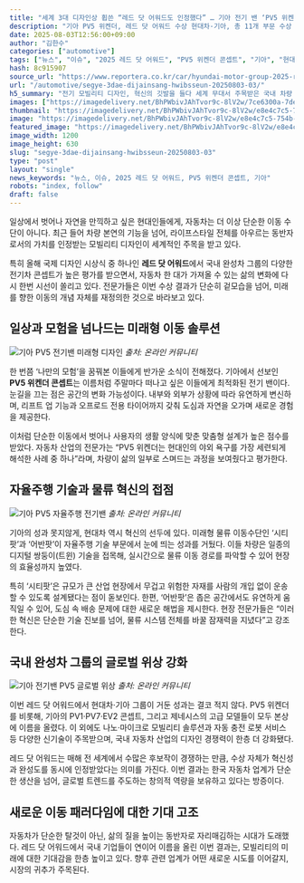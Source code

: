 ```yaml
---
title: "세계 3대 디자인상 휩쓴 “레드 닷 어워드도 인정했다” … 기아 전기 밴 ‘PV5 위켄더 콘셉트"
description: "기아 PV5 위켄더, 레드 닷 어워드 수상 현대차·기아, 총 11개 부문 수상 ..."
date: 2025-08-03T12:56:00+09:00
author: "김한수"
categories: ["automotive"]
tags: ["뉴스", "이슈", "2025 레드 닷 어워드", "PV5 위켄더 콘셉트", "기아", "현대차", "프리미엄아웃도어모빌리티", "디자인경쟁력재평가"]
hash: 8c915907
source_url: "https://www.reportera.co.kr/car/hyundai-motor-group-2025-reddot-awards-winner/"
url: "/automotive/segye-3dae-dijainsang-hwibsseun-20250803-03/"
h5_summary: "전기 모빌리티 디자인, 혁신의 깃발을 들다 세계 무대서 주목받은 국내 차량 콘셉트의 재발견"
images: ["https://imagedelivery.net/BhPWbivJAhTvor9c-8lV2w/7ce6300a-7ded-40ad-79a4-38051a7f7700/public", "https://imagedelivery.net/BhPWbivJAhTvor9c-8lV2w/e8e4c7c5-754b-4ffe-8d07-b7c28d308500/public", "https://imagedelivery.net/BhPWbivJAhTvor9c-8lV2w/871a691c-c6c9-4042-29e2-9de7a37b5700/public", "https://imagedelivery.net/BhPWbivJAhTvor9c-8lV2w/36377751-999f-408c-56ef-e50dff432000/public"]
thumbnail: "https://imagedelivery.net/BhPWbivJAhTvor9c-8lV2w/e8e4c7c5-754b-4ffe-8d07-b7c28d308500/public"
image: "https://imagedelivery.net/BhPWbivJAhTvor9c-8lV2w/e8e4c7c5-754b-4ffe-8d07-b7c28d308500/public"
featured_image: "https://imagedelivery.net/BhPWbivJAhTvor9c-8lV2w/e8e4c7c5-754b-4ffe-8d07-b7c28d308500/public"
image_width: 1200
image_height: 630
slug: "segye-3dae-dijainsang-hwibsseun-20250803-03"
type: "post"
layout: "single"
news_keywords: "뉴스, 이슈, 2025 레드 닷 어워드, PV5 위켄더 콘셉트, 기아"
robots: "index, follow"
draft: false
---
```


일상에서 벗어나 자연을 만끽하고 싶은 현대인들에게, 자동차는 더 이상 단순한 이동 수단이 아니다. 최근 들어 차량 본연의 기능을 넘어, 라이프스타일 전체를 아우르는 동반자로서의 가치를 인정받는 모빌리티 디자인이 세계적인 주목을 받고 있다.

특히 올해 국제 디자인 시상식 중 하나인 **레드 닷 어워드**에서 국내 완성차 그룹의 다양한 전기차 콘셉트가 높은 평가를 받으면서, 자동차 한 대가 가져올 수 있는 삶의 변화에 다시 한번 시선이 쏠리고 있다. 전문가들은 이번 수상 결과가 단순히 겉모습을 넘어, 미래를 향한 이동의 개념 자체를 재정의한 것으로 바라보고 있다.

## 일상과 모험을 넘나드는 미래형 이동 솔루션

![기아 PV5 전기밴 미래형 디자인](https://imagedelivery.net/BhPWbivJAhTvor9c-8lV2w/7ce6300a-7ded-40ad-79a4-38051a7f7700/public)
*출처: 온라인 커뮤니티*


한 번쯤 ‘나만의 모험’을 꿈꿔본 이들에게 반가운 소식이 전해졌다. 기아에서 선보인 **PV5 위켄더 콘셉트**는 이름처럼 주말마다 떠나고 싶은 이들에게 최적화된 전기 밴이다. 눈길을 끄는 점은 공간의 변화 가능성이다. 내부와 외부가 상황에 따라 유연하게 변신하며, 리프트 업 기능과 오프로드 전용 타이어까지 갖춰 도심과 자연을 오가며 새로운 경험을 제공한다.

이처럼 단순한 이동에서 벗어나 사용자의 생활 양식에 맞춘 맞춤형 설계가 높은 점수를 받았다. 자동차 산업의 전문가는 “PV5 위켄더는 현대인의 야외 욕구를 가장 세련되게 해석한 사례 중 하나”라며, 차량이 삶의 일부로 스며드는 과정을 보여줬다고 평가한다.

## 자율주행 기술과 물류 혁신의 접점

![기아 PV5 자율주행 전기밴](https://imagedelivery.net/BhPWbivJAhTvor9c-8lV2w/36377751-999f-408c-56ef-e50dff432000/public)
*출처: 온라인 커뮤니티*


기아의 성과 못지않게, 현대차 역시 혁신의 선두에 있다. 미래형 물류 이동수단인 ‘시티팟’과 ‘어반팟’이 자율주행 기술 부문에서 눈에 띄는 성과를 거뒀다. 이들 차량은 일종의 디지털 쌍둥이(트윈) 기술을 접목해, 실시간으로 물류 이동 경로를 파악할 수 있어 현장의 효율성까지 높였다.

특히 ‘시티팟’은 규모가 큰 산업 현장에서 무겁고 위험한 자재를 사람의 개입 없이 운송할 수 있도록 설계됐다는 점이 돋보인다. 한편, ‘어반팟’은 좁은 공간에서도 유연하게 움직일 수 있어, 도심 속 배송 문제에 대한 새로운 해법을 제시한다. 현장 전문가들은 “이러한 혁신은 단순한 기술 진보를 넘어, 물류 시스템 전체를 바꿀 잠재력을 지녔다”고 강조한다.

## 국내 완성차 그룹의 글로벌 위상 강화

![기아 전기밴 PV5 글로벌 위상](https://imagedelivery.net/BhPWbivJAhTvor9c-8lV2w/871a691c-c6c9-4042-29e2-9de7a37b5700/public)
*출처: 온라인 커뮤니티*


이번 레드 닷 어워드에서 현대차·기아 그룹이 거둔 성과는 결코 적지 않다. PV5 위켄더를 비롯해, 기아의 PV1·PV7·EV2 콘셉트, 그리고 제네시스의 고급 모델들이 모두 본상에 이름을 올렸다. 이 외에도 나노·마이크로 모빌리티 솔루션과 자동 충전 로봇 서비스 등 다양한 신기술이 주목받으며, 국내 자동차 산업의 디자인 경쟁력이 한층 더 강화됐다.

레드 닷 어워드는 매해 전 세계에서 수많은 후보작이 경쟁하는 만큼, 수상 자체가 혁신성과 완성도를 동시에 인정받았다는 의미를 가진다. 이번 결과는 한국 자동차 업계가 단순한 생산을 넘어, 글로벌 트렌드를 주도하는 창의적 역량을 보유하고 있다는 방증이다.

## 새로운 이동 패러다임에 대한 기대 고조

자동차가 단순한 탈것이 아닌, 삶의 질을 높이는 동반자로 자리매김하는 시대가 도래했다. 레드 닷 어워드에서 국내 기업들이 연이어 이름을 올린 이번 결과는, 모빌리티의 미래에 대한 기대감을 한층 높이고 있다. 향후 관련 업계가 어떤 새로운 시도를 이어갈지, 시장의 귀추가 주목된다.
